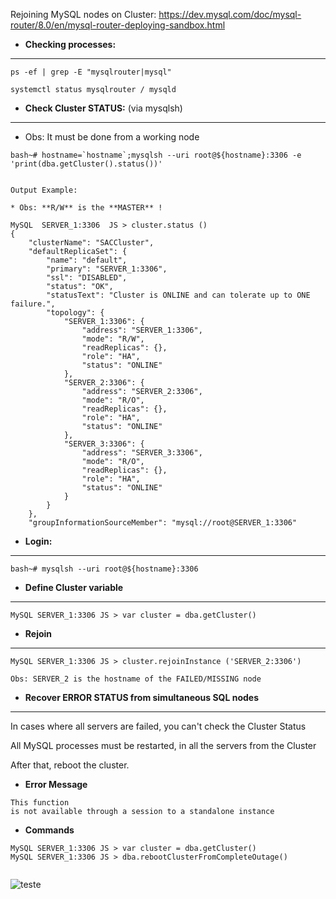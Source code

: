Rejoining MySQL nodes on Cluster:
https://dev.mysql.com/doc/mysql-router/8.0/en/mysql-router-deploying-sandbox.html

* **Checking processes:**
--------------------

```
ps -ef | grep -E "mysqlrouter|mysql"

systemctl status mysqlrouter / mysqld

```

* **Check Cluster STATUS:** (via mysqlsh)
--------------------

* Obs: It must be done from a working node

```
bash~# hostname=`hostname`;mysqlsh --uri root@${hostname}:3306 -e 'print(dba.getCluster().status())'


Output Example:

* Obs: **R/W** is the **MASTER** !

MySQL  SERVER_1:3306  JS > cluster.status ()
{
    "clusterName": "SACCluster", 
    "defaultReplicaSet": {
        "name": "default", 
        "primary": "SERVER_1:3306", 
        "ssl": "DISABLED", 
        "status": "OK", 
        "statusText": "Cluster is ONLINE and can tolerate up to ONE failure.", 
        "topology": {
            "SERVER_1:3306": {
                "address": "SERVER_1:3306", 
                "mode": "R/W", 
                "readReplicas": {}, 
                "role": "HA", 
                "status": "ONLINE"
            }, 
            "SERVER_2:3306": {
                "address": "SERVER_2:3306", 
                "mode": "R/O", 
                "readReplicas": {}, 
                "role": "HA", 
                "status": "ONLINE"
            }, 
            "SERVER_3:3306": {
                "address": "SERVER_3:3306", 
                "mode": "R/O", 
                "readReplicas": {}, 
                "role": "HA", 
                "status": "ONLINE"
            }
        }
    }, 
    "groupInformationSourceMember": "mysql://root@SERVER_1:3306"

```

* **Login:**
--------------------

```
bash~# mysqlsh --uri root@${hostname}:3306
```

* **Define Cluster variable**
--------------------

```
MySQL SERVER_1:3306 JS > var cluster = dba.getCluster()
```

* **Rejoin**
-------------

```
MySQL SERVER_1:3306 JS > cluster.rejoinInstance ('SERVER_2:3306')

Obs: SERVER_2 is the hostname of the FAILED/MISSING node
```


* **Recover ERROR STATUS from simultaneous SQL nodes**
------------------

In cases where all servers are failed, you can't check the Cluster Status <p>
All MySQL processes must be restarted, in all the servers from the Cluster <p>
After that, reboot the cluster. <p>

* **Error Message**
```
This function
is not available through a session to a standalone instance
```

* **Commands**

```
MySQL SERVER_1:3306 JS > var cluster = dba.getCluster()
MySQL SERVER_1:3306 JS > dba.rebootClusterFromCompleteOutage()


```

![teste](https://user-images.githubusercontent.com/17357355/114639050-5388ab00-9ca3-11eb-882f-91b396f30ed2.jpg)
